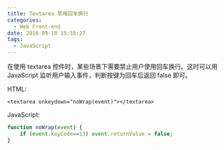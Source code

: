 ```yaml
---
title: Textarea 禁用回车换行
categories:
  - Web Front-end
date: 2016-09-10 15:55:27
tags:
  - JavaScript
---
```


在使用 textarea 控件时，某些场景下需要禁止用户使用回车换行。这时可以用 JavaScript 监听用户输入事件，判断按键为回车后返回 false 即可。

<!-- more -->

HTML:

``` xhtml
<textarea onkeydown="noWrap(event)"></textarea>
```

JavaScript:

``` js
function noWrap(event) {
	if (event.keyCode==13) event.returnValue = false;
}
```